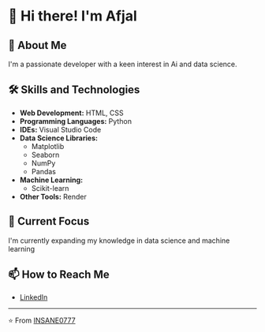 # 👋 Hi there! I'm Afjal

## 🚀 About Me
I'm a passionate developer with a keen interest in Ai and data science. 

## 🛠 Skills and Technologies
- **Web Development:** HTML, CSS
- **Programming Languages:** Python
- **IDEs:** Visual Studio Code
- **Data Science Libraries:** 
  - Matplotlib
  - Seaborn
  - NumPy
  - Pandas
- **Machine Learning:** 
  - Scikit-learn
- **Other Tools:** Render

## 🔭 Current Focus
I'm currently expanding my knowledge in data science and machine learning




## 📫 How to Reach Me
- [LinkedIn](www.linkedin.com/in/afjal7)


---
⭐️ From [INSANE0777](https://github.com/INSANE0777)

